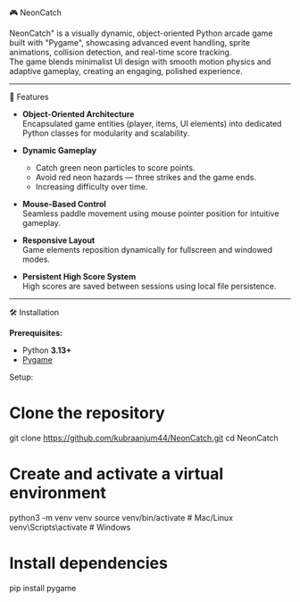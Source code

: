 🎮 NeonCatch

NeonCatch" is a visually dynamic, object-oriented Python arcade game built with "Pygame", showcasing advanced event handling, sprite animations, collision detection, and real-time score tracking.  
The game blends minimalist UI design with smooth motion physics and adaptive gameplay, creating an engaging, polished experience.

---

 🚀 Features

- **Object-Oriented Architecture**  
  Encapsulated game entities (player, items, UI elements) into dedicated Python classes for modularity and scalability.

- **Dynamic Gameplay**  
  - Catch green neon particles to score points.  
  - Avoid red neon hazards — three strikes and the game ends.  
  - Increasing difficulty over time.

- **Mouse-Based Control**  
  Seamless paddle movement using mouse pointer position for intuitive gameplay.

- **Responsive Layout**  
  Game elements reposition dynamically for fullscreen and windowed modes.

- **Persistent High Score System**  
  High scores are saved between sessions using local file persistence.

---

 🛠️ Installation

**Prerequisites:**
- Python **3.13+**  
- [Pygame](https://www.pygame.org/news)

Setup:

# Clone the repository
git clone https://github.com/kubraanjum44/NeonCatch.git
cd NeonCatch

# Create and activate a virtual environment
python3 -m venv venv
source venv/bin/activate    # Mac/Linux
venv\Scripts\activate       # Windows

# Install dependencies
pip install pygame


